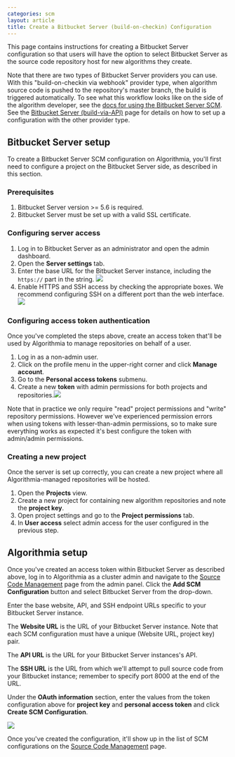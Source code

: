```yaml
---
categories: scm
layout: article
title: Create a Bitbucket Server (build-on-checkin) Configuration
---
```


This page contains instructions for creating a Bitbucket Server configuration so that users will have the option to select Bitbucket Server as the source code repository host for new algorithms they create.

Note that there are two types of Bitbucket Server providers you can use. With this "build-on-checkin via webhook" provider type, when algorithm source code is pushed to the repository's master branch, the build is triggered automatically. To see what this workflow looks like on the side of the algorithm developer, see the [docs for using the Bitbucket Server SCM](/developers/algorithm-development/source-code-management#hosting-source-code-on-bitbucket-server). See the [Bitbucket Server (build-via-API)](/developers/administration/scm-config/source-code-management-bitbucket-server-api) page for details on how to set up a configuration with the other provider type.

## Bitbucket Server setup

To create a Bitbucket Server SCM configuration on Algorithmia, you'll first need to configure a project on the Bitbucket Server side, as described in this section.

### Prerequisites

1.  Bitbucket Server version >= 5.6 is required.
2.  Bitbucket Server must be set up with a valid SSL certificate.

### Configuring server access

1.  Log in to Bitbucket Server as an administrator and open the admin dashboard.
2.  Open the **Server settings** tab.
3.  Enter the base URL for the Bitbucket Server instance, including the `https://` part in the string.
    ![]({{site.url}}/developers/images/post_images/algo-images-admin/algo-1620743991129.png)
4.  Enable HTTPS and SSH access by checking the appropriate boxes. We recommend configuring SSH on a different port than the web interface. ![]({{site.url}}/developers/images/post_images/algo-images-admin/algo-1620743119246.png)

### Configuring access token authentication

Once you've completed the steps above, create an access token that'll be used by Algorithmia to manage repositories on behalf of a user.

1.  Log in as a non-admin user.
2.  Click on the profile menu in the upper-right corner and click **Manage account**.
3.  Go to the **Personal access tokens** submenu.
4.  Create a new **token** with admin permissions for both projects and repositories.![]({{site.url}}/developers/images/post_images/algo-images-admin/algo-1620743217406.png)

Note that in practice we only require "read" project permissions and "write" repository permissions. However we've experienced permission errors when using tokens with lesser-than-admin permissions, so to make sure everything works as expected it's best configure the token with admin/admin permissions.

### Creating a new project

Once the server is set up correctly, you can create a new project where all Algorithmia-managed repositories will be hosted.

1.  Open the **Projects** view.
2.  Create a new project for containing new algorithm repositories and note the **project key**.
3.  Open project settings and go to the **Project permissions** tab.
4.  In **User access** select admin access for the user configured in the previous step.

## Algorithmia setup

Once you've created an access token within Bitbucket Server as described above, log in to Algorithmia as a cluster admin and navigate to the [Source Code Management](/developers/administration/admin-panel/source-code-management) page from the admin panel. Click the **Add SCM Configuration** button and select Bitbucket Server from the drop-down.

Enter the base website, API, and SSH endpoint URLs specific to your Bitbucket Server instance.

The **Website URL** is the URL of your Bitbucket Server instance. Note that each SCM configuration must have a unique (Website URL, project key) pair.

The **API URL** is the URL for your Bitbucket Server instances's API.

The **SSH URL** is the URL from which we'll attempt to pull source code from your Bitbucket instance; remember to specify port 8000 at the end of the URL.

Under the **OAuth information** section, enter the values from the token configuration above for **project key** and **personal access token** and click **Create SCM Configuration**.

![]({{site.url}}/developers/images/post_images/algo-images-admin/algo-1621526272064.png)

Once you've created the configuration, it'll show up in the list of SCM configurations on the [Source Code Management](/developers/administration/admin-panel/source-code-management) page.
